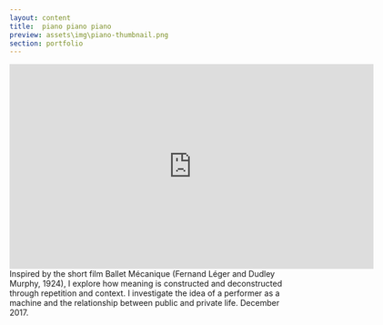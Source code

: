 ```yaml
---
layout: content
title:  piano piano piano
preview: assets\img\piano-thumbnail.png
section: portfolio
---
```


<!-- <div style="padding:56.31% 0 0 0;position:relative;"><iframe src="https://player.vimeo.com/video/326200777" style="position:absolute;top:0;left:0;width:100%;height:100%;" frameborder="0" allow="autoplay; fullscreen" allowfullscreen></iframe></div><script src="https://player.vimeo.com/api/player.js"></script> -->

<iframe src="https://player.vimeo.com/video/245778070" width="640" height="360" frameborder="0" allow="autoplay; fullscreen; picture-in-picture" allowfullscreen></iframe>


<br>
Inspired by the short film Ballet Mécanique (Fernand Léger and Dudley Murphy, 1924), I explore how meaning is constructed and deconstructed through repetition and context. I investigate the idea of a performer as a machine and the relationship between public and private life. December 2017.

